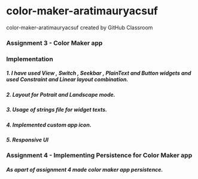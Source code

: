 # color-maker-aratimauryacsuf
color-maker-aratimauryacsuf created by GitHub Classroom

### Assignment 3 -  Color Maker app
### Implementation
##### 1. I have used View , Switch , Seekbar , PlainText and Button widgets and used Constraint and Linear layout combination.
##### 2. Layout for Potrait and Landscape mode.
##### 3. Usage of strings file for widget texts. 
##### 4. Implemented custom app icon.
##### 5. Responsive UI


### Assignment 4 - Implementing Persistence for Color Maker app
##### As apart of assignment 4 made color maker app persistence.

